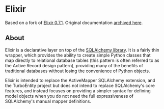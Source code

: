 # Elixir

Based on a fork of [Elixir 0.7.1](https://pypi.python.org/pypi/Elixir). Original documentation [archived here](http://web.archive.org/web/20150101144640/http://elixir.ematia.de/trac/wiki).

## About

Elixir is a declarative layer on top of the [SQLAlchemy library](http://www.sqlalchemy.org/).
It is a fairly thin wrapper, which provides the ability to create simple Python
classes that map directly to relational database tables (this pattern is often
referred to as the Active Record design pattern), providing many of the benefits
of traditional databases without losing the convenience of Python objects.

Elixir is intended to replace the ActiveMapper SQLAlchemy extension, and the
TurboEntity project but does not intend to replace SQLAlchemy's core features,
and instead focuses on providing a simpler syntax for defining model objects
when you do not need the full expressiveness of SQLAlchemy's manual mapper
definitions.
